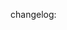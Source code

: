 <!--
Hello and thank you for the pull request!

We don't have any strict rules about pull requests, but you might check
https://github.com/intellij-rust/intellij-rust/blob/master/CONTRIBUTING.md
for some hints!

Also, please write a short description explaining your change in the following format: `changelog: %description%`
This description will help a lot to create release changelog. 
Drop these lines for internal only changes

:)
-->

changelog:
